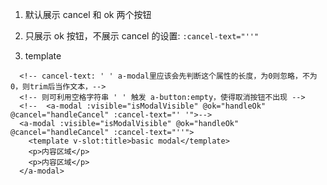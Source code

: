 1. 默认展示 cancel 和 ok 两个按钮

2. 只展示 ok 按钮，不展示 cancel 的设置: `:cancel-text="''"`

3. template
```vue
  <!-- cancel-text: ' ' a-modal里应该会先判断这个属性的长度，为0则忽略，不为0，则trim后当作文本，-->
  <!-- 则可利用空格字符串 ' ' 触发 a-button:empty，使得取消按钮不出现 -->
  <!--  <a-modal :visible="isModalVisible" @ok="handleOk" @cancel="handleCancel" :cancel-text="' '">-->
  <a-modal :visible="isModalVisible" @ok="handleOk" @cancel="handleCancel" :cancel-text="''">
    <template v-slot:title>basic modal</template>
    <p>内容区域</p>
    <p>内容区域</p>
  </a-modal>
```